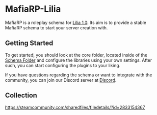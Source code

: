 # MafiaRP-Lilia
 
MafiaRP is a roleplay schema for [Lilia 1.0](https://github.com/bleonheart/Lilia). Its aim is to provide a stable MafiaRP schema to start your server creation with.

## Getting Started

To get started, you should look at the core folder, located inside of the [Schema Folder](https://github.com/bleonheart/MafiaRP-Lilia/tree/main/gamemodes/mafiarp/schema) and configure the libraries using your own settings. After such, you can start configuring the plugins to your liking.

If you have questions regarding the schema or want to integrate with the community, you can join our Discord server at [Discord](https://discord.gg/RTcVq92HsH).

## Collection

https://steamcommunity.com/sharedfiles/filedetails/?id=2833154367
